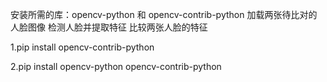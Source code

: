 安装所需的库：opencv-python 和 opencv-contrib-python
加载两张待比对的人脸图像
检测人脸并提取特征
比较两张人脸的特征


1.pip install opencv-contrib-python

2.pip install opencv-python opencv-contrib-python